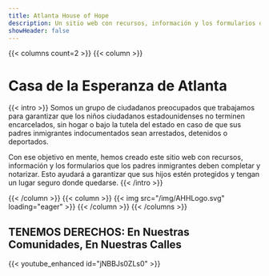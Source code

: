 ```yaml
---
title: Atlanta House of Hope
description: Un sitio web con recursos, información y los formularios que los padres inmigrantes en Georgia deben completar y notarizar. Esto ayudará a garantizar que sus hijos estén protegidos y tengan un lugar seguro donde quedarse.
showHeader: false
---
```


{{< columns count=2 >}}
{{< column >}}
# Casa de la Esperanza de Atlanta

{{< intro >}}
Somos un grupo de ciudadanos preocupados que trabajamos para garantizar que los niños ciudadanos estadounidenses no terminen encarcelados, sin hogar o bajo la tutela del estado en caso de que sus padres inmigrantes indocumentados sean arrestados, detenidos o deportados.

Con ese objetivo en mente, hemos creado este sitio web con recursos, información y los formularios que los padres inmigrantes deben completar y notarizar. Esto ayudará a garantizar que sus hijos estén protegidos y tengan un lugar seguro donde quedarse.
{{< /intro >}}

{{< /column >}}
{{< column >}}
{{< img src="/img/AHHLogo.svg" loading="eager" >}}
{{< /column >}}
{{< /columns >}}

## TENEMOS DERECHOS: En Nuestras Comunidades, En Nuestras Calles

{{< youtube_enhanced id="jNBBJs0ZLs0" >}}

